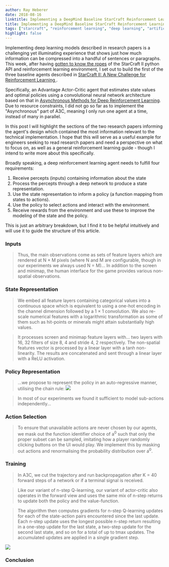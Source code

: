 ```yaml
---
author: Ray Heberer
date: 2018-08-16
linktitle: Implementing a DeepMind Baseline StarCraft Reinforcement Learning Agent: A Guide for Humans
title: Implementing a DeepMind Baseline StarCraft Reinforcement Learning Agent: A Guide for Humans
tags: ["starcraft", "reinforcement learning", "deep learning", "artificial intelligence", "machine learning"]
highlight: false
---
```


Implementing deep learning models described in research papers is a challenging yet illuminating experience that shows just how much information can be compressed into a handful of sentences or paragraphs. This week, after having [gotten to know the ropes](http://www.rayheberer.ai/post/sc2-lessons/) of the StarCraft II python API and reinforcement learning environment, I set out to build the first of the three baseline agents described in [StarCraft II: A New Challenge for Reinforcement Learning
](https://arxiv.org/abs/1708.04782). 

Specifically, an Advantage Actor-Critic agent that estimates state values and optimal policies using a convolutional neural network architecture based on that in [Asynchronous Methods for Deep Reinforcement Learning](https://arxiv.org/abs/1602.01783). Due to resource constraints, I did not go so far as to implement the "Asynchronous" part of A3C, meaning I only run one agent at a time, instead of many in parallel.

In this post I will highlight the sections of the two research papers informing the agent's design which contained the most information relevant to the technical implementation. I hope that this will serve as a useful example for engineers seeking to read research papers and need a perspective on what to focus on, as well as a general reinforcement learning guide - though I intend to write more about this specifically.

Broadly speaking, a deep reinforcement learning agent needs to fulfill four requirements:

1. Receive percepts (inputs) containing information about the state
2. Process the percepts through a deep network to produce a state representation.
3. Use the state representation to inform a policy (a function mapping from states to actions).
4. Use the policy to select actions and interact with the environment.
5. Receive rewards from the environment and use these to improve the modeling of the state and the policy.

This is just an arbitrary breakdown, but I find it to be helpful intuitively and will use it to guide the structure of this article.

### Inputs

> Thus, the main observations come as sets of feature layers which are rendered at N × M pixels (where N and M are configurable, though in our experiments we always used N = M)... In addition to the screen and minimap, the human interface for the game provides various non-spatial observations.

### State Representation

>  We embed all feature layers containing categorical values into a continuous space which is equivalent to using a one-hot encoding in the channel dimension followed by a 1 × 1 convolution. We also re-scale numerical features with a logarithmic transformation as some of them such as hit-points or minerals might attain substantially high values.

> It processes screen and minimap feature layers with... two layers with 16, 32 filters of size 8, 4 and stride 4, 2 respectively. The non-spatial features vector is processed by a linear layer with a tanh non-linearity. The results are concatenated and sent through a linear layer with a ReLU activation.

### Policy Representation

> ...we propose to represent the policy in an auto-regressive manner, utilising the chain rule:
![](http://www.rayheberer.ai/img/SC2-DeepMind/Policy-Chain-Rule.png)

> In most of our experiments we found it sufficient to model sub-actions independently...

### Action Selection

> To ensure that unavailable actions are never chosen by our agents, we mask out the function identifier choice of a<sup>0</sup> such that only the proper subset can be sampled, imitating how a player randomly clicking buttons on the UI would play. We implement this by masking out actions and renormalising
the probability distribution over a<sup>0</sup>.


### Training

> In A3C, we cut the trajectory and run backpropagation after K = 40 forward steps of a network or if a terminal signal is received.

> Like our variant of n-step Q-learning, our variant of actor-critic also operates in the forward view and uses the same mix of n-step returns to update both the policy and the value-function.

> The algorithm then computes gradients for n-step Q-learning updates for each of the state-action pairs encountered since the last update. Each n-step update uses the longest possible n-step return resulting in a one-step update for the last state, a two-step update for the second last state, and so on for a total of up to tmax updates. The accumulated updates are applied in a single gradient step.

![](http://www.rayheberer.ai/img/SC2-DeepMind/A3C-Gradient.png)

### Conclusion